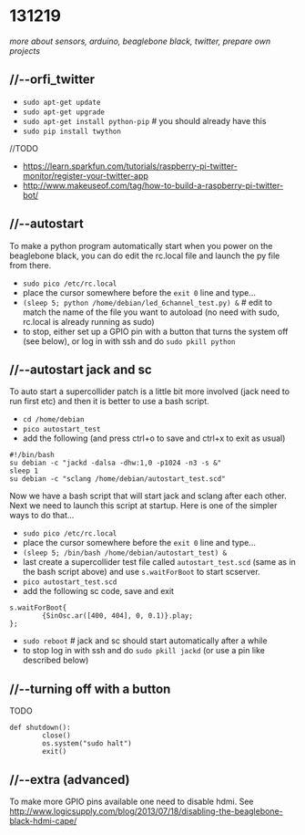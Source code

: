 131219
======

_more about sensors, arduino, beaglebone black, twitter, prepare own projects_

//--orfi_twitter
----------------

* `sudo apt-get update`
* `sudo apt-get upgrade`
* `sudo apt-get install python-pip` # you should already have this
* `sudo pip install twython`

//TODO

* <https://learn.sparkfun.com/tutorials/raspberry-pi-twitter-monitor/register-your-twitter-app>
* <http://www.makeuseof.com/tag/how-to-build-a-raspberry-pi-twitter-bot/>

//--autostart
-------------
To make a python program automatically start when you power on the beaglebone black, you can do edit the rc.local file and launch the py file from there.

* `sudo pico /etc/rc.local`
* place the cursor somewhere before the `exit 0` line and type...
* `(sleep 5; python /home/debian/led_6channel_test.py) &` # edit to match the name of the file you want to autoload (no need with sudo, rc.local is already running as sudo)
* to stop, either set up a GPIO pin with a button that turns the system off (see below), or log in with ssh and do `sudo pkill python`

//--autostart jack and sc
-------------------------
To auto start a supercollider patch is a little bit more involved (jack need to run first etc) and then it is better to use a bash script.

* `cd /home/debian`
* `pico autostart_test`
* add the following (and press ctrl+o to save and ctrl+x to exit as usual)

```
#!/bin/bash
su debian -c "jackd -dalsa -dhw:1,0 -p1024 -n3 -s &"
sleep 1
su debian -c "sclang /home/debian/autostart_test.scd"
```

Now we have a bash script that will start jack and sclang after each other. Next we need to launch this script at startup. Here is one of the simpler ways to do that...

* `sudo pico /etc/rc.local`
* place the cursor somewhere before the `exit 0` line and type...
* `(sleep 5; /bin/bash /home/debian/autostart_test) &`
* last create a supercollider test file called `autostart_test.scd` (same as in the bash script above) and use `s.waitForBoot` to start scserver.
* `pico autostart_test.scd`
* add the following sc code, save and exit

```
s.waitForBoot{
        {SinOsc.ar([400, 404], 0, 0.1)}.play;
};
```

* `sudo reboot` # jack and sc should start automatically after a while
* to stop log in with ssh and do `sudo pkill jackd` (or use a pin like described below)

//--turning off with a button
-----------------------------
TODO

```
def shutdown():
        close()
        os.system("sudo halt")
        exit()
```

//--extra (advanced)
--------------------
To make more GPIO pins available one need to disable hdmi. See <http://www.logicsupply.com/blog/2013/07/18/disabling-the-beaglebone-black-hdmi-cape/>
